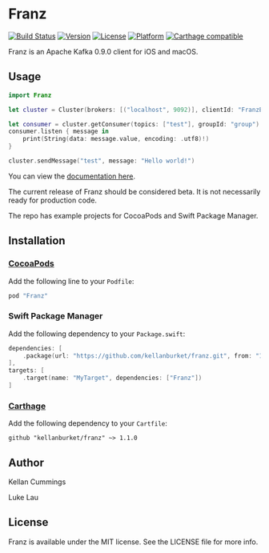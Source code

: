 # Franz

[![Build Status](https://travis-ci.org/kellanburket/franz.svg?branch=master)](https://travis-ci.org/kellanburket/franz)
[![Version](https://img.shields.io/cocoapods/v/Franz.svg?style=flat)](http://cocoapods.org/pods/Franz)
[![License](https://img.shields.io/cocoapods/l/Franz.svg?style=flat)](http://cocoapods.org/pods/Franz)
[![Platform](https://img.shields.io/cocoapods/p/Franz.svg?style=flat)](http://cocoapods.org/pods/Franz)
[![Carthage compatible](https://img.shields.io/badge/Carthage-compatible-4BC51D.svg?style=flat)](https://github.com/Carthage/Carthage)


Franz is an Apache Kafka 0.9.0 client for iOS and macOS.

## Usage

```swift
import Franz

let cluster = Cluster(brokers: [("localhost", 9092)], clientId: "FranzExample")

let consumer = cluster.getConsumer(topics: ["test"], groupId: "group")
consumer.listen { message in
	print(String(data: message.value, encoding: .utf8)!)
}

cluster.sendMessage("test", message: "Hello world!")
```

You can view the [documentation here](//kellanburket.github.com/franz).

The current release of Franz should be considered beta. It is not necessarily ready for production code.

The repo has example projects for CocoaPods and Swift Package Manager. 

## Installation

### [CocoaPods](http://cocoapods.org)

Add the following line to your `Podfile`:

```ruby
pod "Franz"
```

### Swift Package Manager

Add the following dependency to your `Package.swift`:

```swift
dependencies: [
    .package(url: "https://github.com/kellanburket/franz.git", from: "1.1.0"),
],
targets: [
    .target(name: "MyTarget", dependencies: ["Franz"])
]
```

### [Carthage](https://github.com/Carthage/Carthage)

Add the following dependency to your `Cartfile`:
```
github "kellanburket/franz" ~> 1.1.0
```

## Author

Kellan Cummings

Luke Lau

## License

Franz is available under the MIT license. See the LICENSE file for more info.
